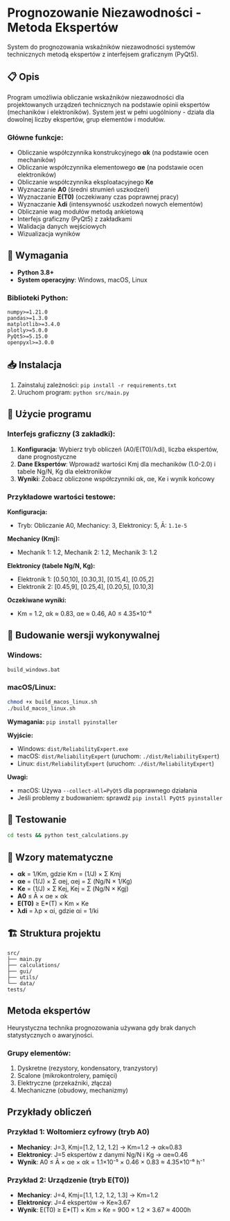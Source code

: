 # Prognozowanie Niezawodności - Metoda Ekspertów

System do prognozowania wskaźników niezawodności systemów technicznych metodą ekspertów z interfejsem graficznym (PyQt5).

## 📋 Opis

Program umożliwia obliczanie wskaźników niezawodności dla projektowanych urządzeń technicznych na podstawie opinii ekspertów (mechaników i elektroników). System jest w pełni uogólniony - działa dla dowolnej liczby ekspertów, grup elementów i modułów.

### Główne funkcje:

- Obliczanie współczynnika konstrukcyjnego **αk** (na podstawie ocen mechaników)
- Obliczanie współczynnika elementowego **αe** (na podstawie ocen elektroników)
- Obliczanie współczynnika eksploatacyjnego **Ke**
- Wyznaczanie **A0** (średni strumień uszkodzeń)
- Wyznaczanie **E(T0)** (oczekiwany czas poprawnej pracy)
- Wyznaczanie **λdi** (intensywność uszkodzeń nowych elementów)
- Obliczanie wag modułów metodą ankietową
- Interfejs graficzny (PyQt5) z zakładkami
- Walidacja danych wejściowych
- Wizualizacja wyników

## 🔧 Wymagania

- **Python 3.8+**
- **System operacyjny**: Windows, macOS, Linux

### Biblioteki Python:

```
numpy>=1.21.0
pandas>=1.3.0
matplotlib>=3.4.0
plotly>=5.0.0
PyQt5>=5.15.0
openpyxl>=3.0.0
```

## 📥 Instalacja

1. Zainstaluj zależności: `pip install -r requirements.txt`
2. Uruchom program: `python src/main.py`

## 🎯 Użycie programu

### Interfejs graficzny (3 zakładki):

1. **Konfiguracja**: Wybierz tryb obliczeń (A0/E(T0)/λdi), liczba ekspertów, dane prognostyczne
2. **Dane Ekspertów**: Wprowadź wartości Kmj dla mechaników (1.0-2.0) i tabele Ng/N, Kg dla elektroników
3. **Wyniki**: Zobacz obliczone współczynniki αk, αe, Ke i wynik końcowy

### Przykładowe wartości testowe:

**Konfiguracja:**

- Tryb: Obliczanie A0, Mechanicy: 3, Elektronicy: 5, Ā: `1.1e-5`

**Mechanicy (Kmj):**

- Mechanik 1: 1.2, Mechanik 2: 1.2, Mechanik 3: 1.2

**Elektronicy (tabele Ng/N, Kg):**

- Elektronik 1: [0.50,10], [0.30,3], [0.15,4], [0.05,2]
- Elektronik 2: [0.45,9], [0.25,4], [0.20,5], [0.10,3]

**Oczekiwane wyniki:**

- Km = 1.2, αk ≈ 0.83, αe ≈ 0.46, A0 ≤ 4.35×10⁻⁶

## 🔨 Budowanie wersji wykonywalnej

### Windows:

```bash
build_windows.bat
```

### macOS/Linux:

```bash
chmod +x build_macos_linux.sh
./build_macos_linux.sh
```

**Wymagania:** `pip install pyinstaller`

**Wyjście:**

- Windows: `dist/ReliabilityExpert.exe`
- macOS: `dist/ReliabilityExpert` (uruchom: `./dist/ReliabilityExpert`)
- Linux: `dist/ReliabilityExpert` (uruchom: `./dist/ReliabilityExpert`)

**Uwagi:**

- macOS: Używa `--collect-all=PyQt5` dla poprawnego działania
- Jeśli problemy z budowaniem: sprawdź `pip install PyQt5 pyinstaller`

## 🧪 Testowanie

```bash
cd tests && python test_calculations.py
```

## 📐 Wzory matematyczne

- **αk** = 1/Km, gdzie Km = (1/J) × Σ Kmj
- **αe** = (1/J) × Σ αej, αej = Σ (Ng/N × 1/Kg)
- **Ke** = (1/J) × Σ Kej, Kej = Σ (Ng/N × Kgj)
- **A0** ≤ Ā × αe × αk
- **E(T0)** ≥ E\*(T) × Km × Ke
- **λdi** = λp × αi, gdzie αi = 1/ki

## 🏗️ Struktura projektu

```
src/
├── main.py
├── calculations/
├── gui/
├── utils/
└── data/
tests/
```

## Metoda ekspertów

Heurystyczna technika prognozowania używana gdy brak danych statystycznych o awaryjności.

### Grupy elementów:

1. Dyskretne (rezystory, kondensatory, tranzystory)
2. Scalone (mikrokontrolery, pamięci)
3. Elektryczne (przekaźniki, złącza)
4. Mechaniczne (obudowy, mechanizmy)

## Przykłady obliczeń

### Przykład 1: Woltomierz cyfrowy (tryb A0)

- **Mechanicy**: J=3, Kmj=[1.2, 1.2, 1.2] → Km=1.2 → αk≈0.83
- **Elektronicy**: J=5 ekspertów z danymi Ng/N i Kg → αe≈0.46
- **Wynik**: A0 ≤ Ā × αe × αk = 1.1×10⁻⁵ × 0.46 × 0.83 ≈ 4.35×10⁻⁶ h⁻¹

### Przykład 2: Urządzenie (tryb E(T0))

- **Mechanicy**: J=4, Kmj=[1.1, 1.2, 1.2, 1.3] → Km=1.2
- **Elektronicy**: J=4 ekspertów → Ke≈3.67
- **Wynik**: E(T0) ≥ E\*(T) × Km × Ke = 900 × 1.2 × 3.67 ≈ 4000h
